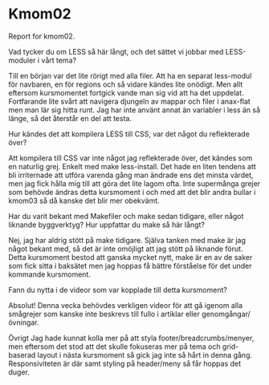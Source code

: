 Kmom02
===============================

Report for kmom02.

Vad tycker du om LESS så här långt, och det sättet vi jobbar med LESS-moduler i vårt tema?

Till en början var det lite rörigt med alla filer. Att ha en separat less-modul för
navbaren, en för regions och så vidare kändes lite onödigt. Men allt eftersom
kursmomentet fortgick vande man sig vid att ha det uppdelat. Fortfarande lite svårt
att navigera djungeln av mappar och filer i anax-flat men man lär sig hitta runt.
Jag har inte använt annat än variabler i less än så länge, så det återstår en del
att testa.

Hur kändes det att kompilera LESS till CSS, var det något du reflekterade över?

Att kompilera till CSS var inte något jag reflekterade över, det kändes som en
naturlig grej. Enkelt med make less-install. Det hade en liten tendens att bli
irriternade att utföra varenda gång man ändrade ens det minsta värdet, men jag fick
hålla mig till att göra det lite lagom ofta. Inte supermånga grejer som behövde
ändras detta kursmoment i och med att det blir andra bullar i kmom03 så då kanske
det blir mer obekvämt.

Har du varit bekant med Makefiler och make sedan tidigare, eller något liknande byggverktyg? Hur uppfattar du make så här långt?

Nej, jag har aldrig stött på make tidigare. Själva tanken med make är jag något
bekant med, så det är inte omöjligt att jag stött på liknande förut. Detta kursmoment
bestod att ganska mycket nytt, make är en av de saker som fick sitta i baksätet
men jag hoppas få bättre förståelse för det under kommande kursmoment.

Fann du nytta i de videor som var kopplade till detta kursmoment?

Absolut! Denna vecka behövdes verkligen videor för att gå igenom alla smågrejer
som kanske inte beskrevs till fullo i artiklar eller genomgångar/övningar.

Övrigt
Jag hade kunnat kolla mer på att styla footer/breadcrumbs/menyer, men eftersom det
stod att det skulle fokuseras mer på tema och grid-baserad layout i nästa kursmoment
så gick jag inte så hårt in denna gång. Responsiviteten är där samt styling på
header/meny så får hoppas det duger.
